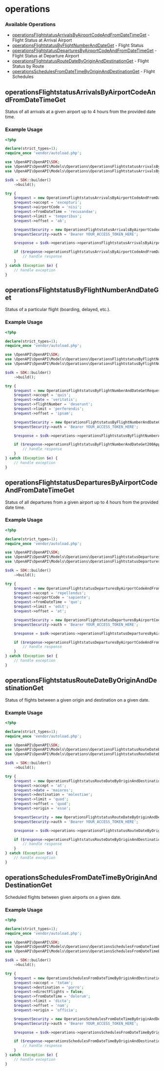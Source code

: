 # operations

### Available Operations

* [operationsFlightstatusArrivalsByAirportCodeAndFromDateTimeGet](#operationsflightstatusarrivalsbyairportcodeandfromdatetimeget) - Flight Status at Arrival Airport
* [operationsFlightstatusByFlightNumberAndDateGet](#operationsflightstatusbyflightnumberanddateget) - Flight Status
* [operationsFlightstatusDeparturesByAirportCodeAndFromDateTimeGet](#operationsflightstatusdeparturesbyairportcodeandfromdatetimeget) - Flight Status at Departure Airport
* [operationsFlightstatusRouteDateByOriginAndDestinationGet](#operationsflightstatusroutedatebyoriginanddestinationget) - Flight Status by Route
* [operationsSchedulesFromDateTimeByOriginAndDestinationGet](#operationsschedulesfromdatetimebyoriginanddestinationget) - Flight Schedules

## operationsFlightstatusArrivalsByAirportCodeAndFromDateTimeGet

Status of all arrivals at a given airport up to 4 hours from the provided date time.

### Example Usage

```php
<?php

declare(strict_types=1);
require_once 'vendor/autoload.php';

use \OpenAPI\OpenAPI\SDK;
use \OpenAPI\OpenAPI\Models\Operations\OperationsFlightstatusArrivalsByAirportCodeAndFromDateTimeGetRequest;
use \OpenAPI\OpenAPI\Models\Operations\OperationsFlightstatusArrivalsByAirportCodeAndFromDateTimeGetSecurity;

$sdk = SDK::builder()
    ->build();

try {
    $request = new OperationsFlightstatusArrivalsByAirportCodeAndFromDateTimeGetRequest();
    $request->accept = 'excepturi';
    $request->airportCode = 'nisi';
    $request->fromDateTime = 'recusandae';
    $request->limit = 'temporibus';
    $request->offset = 'ab';

    $requestSecurity = new OperationsFlightstatusArrivalsByAirportCodeAndFromDateTimeGetSecurity();
    $requestSecurity->auth = 'Bearer YOUR_ACCESS_TOKEN_HERE';

    $response = $sdk->operations->operationsFlightstatusArrivalsByAirportCodeAndFromDateTimeGet($request, $requestSecurity);

    if ($response->operationsFlightstatusArrivalsByAirportCodeAndFromDateTimeGet200ApplicationJSONObject !== null) {
        // handle response
    }
} catch (Exception $e) {
    // handle exception
}
```

## operationsFlightstatusByFlightNumberAndDateGet

Status of a particular flight (boarding, delayed, etc.).

### Example Usage

```php
<?php

declare(strict_types=1);
require_once 'vendor/autoload.php';

use \OpenAPI\OpenAPI\SDK;
use \OpenAPI\OpenAPI\Models\Operations\OperationsFlightstatusByFlightNumberAndDateGetRequest;
use \OpenAPI\OpenAPI\Models\Operations\OperationsFlightstatusByFlightNumberAndDateGetSecurity;

$sdk = SDK::builder()
    ->build();

try {
    $request = new OperationsFlightstatusByFlightNumberAndDateGetRequest();
    $request->accept = 'quis';
    $request->date = 'veritatis';
    $request->flightNumber = 'deserunt';
    $request->limit = 'perferendis';
    $request->offset = 'ipsam';

    $requestSecurity = new OperationsFlightstatusByFlightNumberAndDateGetSecurity();
    $requestSecurity->auth = 'Bearer YOUR_ACCESS_TOKEN_HERE';

    $response = $sdk->operations->operationsFlightstatusByFlightNumberAndDateGet($request, $requestSecurity);

    if ($response->operationsFlightstatusByFlightNumberAndDateGet200ApplicationJSONObject !== null) {
        // handle response
    }
} catch (Exception $e) {
    // handle exception
}
```

## operationsFlightstatusDeparturesByAirportCodeAndFromDateTimeGet

Status of all departures from a given airport up to 4 hours from the provided date time.

### Example Usage

```php
<?php

declare(strict_types=1);
require_once 'vendor/autoload.php';

use \OpenAPI\OpenAPI\SDK;
use \OpenAPI\OpenAPI\Models\Operations\OperationsFlightstatusDeparturesByAirportCodeAndFromDateTimeGetRequest;
use \OpenAPI\OpenAPI\Models\Operations\OperationsFlightstatusDeparturesByAirportCodeAndFromDateTimeGetSecurity;

$sdk = SDK::builder()
    ->build();

try {
    $request = new OperationsFlightstatusDeparturesByAirportCodeAndFromDateTimeGetRequest();
    $request->accept = 'repellendus';
    $request->airportCode = 'sapiente';
    $request->fromDateTime = 'quo';
    $request->limit = 'odit';
    $request->offset = 'at';

    $requestSecurity = new OperationsFlightstatusDeparturesByAirportCodeAndFromDateTimeGetSecurity();
    $requestSecurity->auth = 'Bearer YOUR_ACCESS_TOKEN_HERE';

    $response = $sdk->operations->operationsFlightstatusDeparturesByAirportCodeAndFromDateTimeGet($request, $requestSecurity);

    if ($response->operationsFlightstatusDeparturesByAirportCodeAndFromDateTimeGet200ApplicationJSONObject !== null) {
        // handle response
    }
} catch (Exception $e) {
    // handle exception
}
```

## operationsFlightstatusRouteDateByOriginAndDestinationGet

Status of flights between a given origin and destination on a given date.

### Example Usage

```php
<?php

declare(strict_types=1);
require_once 'vendor/autoload.php';

use \OpenAPI\OpenAPI\SDK;
use \OpenAPI\OpenAPI\Models\Operations\OperationsFlightstatusRouteDateByOriginAndDestinationGetRequest;
use \OpenAPI\OpenAPI\Models\Operations\OperationsFlightstatusRouteDateByOriginAndDestinationGetSecurity;

$sdk = SDK::builder()
    ->build();

try {
    $request = new OperationsFlightstatusRouteDateByOriginAndDestinationGetRequest();
    $request->accept = 'at';
    $request->date = 'maiores';
    $request->destination = 'molestiae';
    $request->limit = 'quod';
    $request->offset = 'quod';
    $request->origin = 'esse';

    $requestSecurity = new OperationsFlightstatusRouteDateByOriginAndDestinationGetSecurity();
    $requestSecurity->auth = 'Bearer YOUR_ACCESS_TOKEN_HERE';

    $response = $sdk->operations->operationsFlightstatusRouteDateByOriginAndDestinationGet($request, $requestSecurity);

    if ($response->operationsFlightstatusRouteDateByOriginAndDestinationGet200ApplicationJSONObject !== null) {
        // handle response
    }
} catch (Exception $e) {
    // handle exception
}
```

## operationsSchedulesFromDateTimeByOriginAndDestinationGet

Scheduled flights between given airports on a given date.

### Example Usage

```php
<?php

declare(strict_types=1);
require_once 'vendor/autoload.php';

use \OpenAPI\OpenAPI\SDK;
use \OpenAPI\OpenAPI\Models\Operations\OperationsSchedulesFromDateTimeByOriginAndDestinationGetRequest;
use \OpenAPI\OpenAPI\Models\Operations\OperationsSchedulesFromDateTimeByOriginAndDestinationGetSecurity;

$sdk = SDK::builder()
    ->build();

try {
    $request = new OperationsSchedulesFromDateTimeByOriginAndDestinationGetRequest();
    $request->accept = 'totam';
    $request->destination = 'porro';
    $request->directFlights = false;
    $request->fromDateTime = 'dolorum';
    $request->limit = 'dicta';
    $request->offset = 'nam';
    $request->origin = 'officia';

    $requestSecurity = new OperationsSchedulesFromDateTimeByOriginAndDestinationGetSecurity();
    $requestSecurity->auth = 'Bearer YOUR_ACCESS_TOKEN_HERE';

    $response = $sdk->operations->operationsSchedulesFromDateTimeByOriginAndDestinationGet($request, $requestSecurity);

    if ($response->operationsSchedulesFromDateTimeByOriginAndDestinationGet200ApplicationJSONObject !== null) {
        // handle response
    }
} catch (Exception $e) {
    // handle exception
}
```

